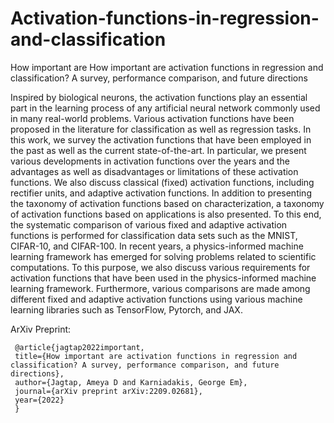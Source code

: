 # Activation-functions-in-regression-and-classification
How important are How important are activation functions in regression and classification? A survey, performance comparison, and future directions


Inspired by biological neurons, the activation functions play an essential part in the learning process of any artificial neural network commonly used in many real-world problems. Various activation functions have been proposed in the literature for classification as well as regression tasks. In this work, we survey the activation functions that have been employed in the past as well as the current state-of-the-art. In particular, we present various developments in activation functions over the years and the advantages as well as disadvantages or limitations of these activation functions. We also discuss classical (fixed) activation functions, including rectifier units, and adaptive activation functions. In addition to presenting the taxonomy of activation functions based on characterization, a taxonomy of activation functions based on applications is also presented. To this end, the systematic comparison of various fixed and adaptive activation functions is performed for classification data sets such as the MNIST, CIFAR-10, and CIFAR-100. In recent years, a physics-informed machine learning framework has emerged for solving problems related to scientific computations. To this purpose, we also discuss various requirements for activation functions that have been used in the physics-informed machine learning framework. Furthermore, various comparisons are made among different fixed and adaptive activation functions using various machine learning libraries such as TensorFlow, Pytorch, and JAX.

ArXiv Preprint:

     @article{jagtap2022important,
     title={How important are activation functions in regression and classification? A survey, performance comparison, and future directions},
     author={Jagtap, Ameya D and Karniadakis, George Em},
     journal={arXiv preprint arXiv:2209.02681},
     year={2022}
     }
